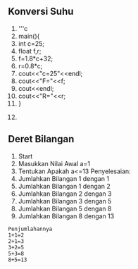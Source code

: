 ## Konversi Suhu
1.  '''c
2.  main(){
3.    int c=25;
4.    float f,r;
5.    f=1.8*c+32;
6.    r=0.8*c;
7.    cout<<"c=25"<<endl;
8.    cout<<"F="<<f;
9.    cout<<endl;
10.   cout<<"R="<<r;
11. }
12. ```

## Deret Bilangan
1. Start
2. Masukkan Nilai Awal a=1
3. Tentukan Apakah a<=13
Penyelesaian:
5. Jumlahkan Bilangan 1 dengan 1
6. Jumlahkan Bilangan 1 dengan 2
7. Jumlahkan Bilangan 2 dengan 3
8. Jumlahkan Bilangan 3 dengan 5
9. Jumlahkan Bilangan 5 dengan 8
10. Jumlahkan Bilangan 8 dengan 13
```
Penjumlahannya
1+1=2
2+1=3
3+2=5
5+3=8
8+5=13

